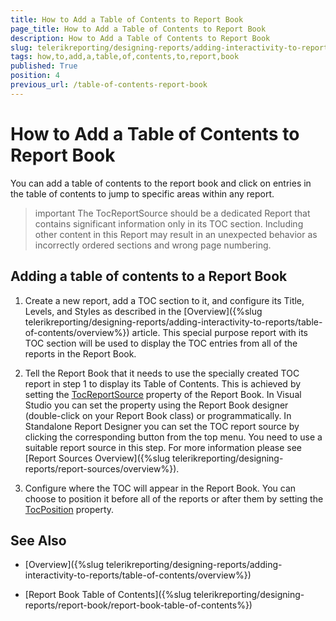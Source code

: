 ```yaml
---
title: How to Add a Table of Contents to Report Book
page_title: How to Add a Table of Contents to Report Book 
description: How to Add a Table of Contents to Report Book
slug: telerikreporting/designing-reports/adding-interactivity-to-reports/table-of-contents/how-to-add-a-table-of-contents-to-report-book
tags: how,to,add,a,table,of,contents,to,report,book
published: True
position: 4
previous_url: /table-of-contents-report-book
---
```


# How to Add a Table of Contents to Report Book

You can add a table of contents to the report book and click on entries in the table of contents to jump to specific areas within any report.

>important The TocReportSource should be a dedicated Report that contains significant information only in its TOC section. Including other content in this Report may result in an unexpected behavior as incorrectly ordered sections and wrong page numbering.

## Adding a table of contents to a Report Book

1. Create a new report, add a TOC section to it, and configure its Title, Levels, and Styles as described in the [Overview]({%slug telerikreporting/designing-reports/adding-interactivity-to-reports/table-of-contents/overview%}) article. This special purpose report with its TOC section will be used to display the TOC entries from all of the reports in the Report Book. 

1. Tell the Report Book that it needs to use the specially created TOC report in step 1 to display its Table of Contents. This is achieved by setting the [TocReportSource](/reporting/api/Telerik.Reporting.ReportBook#Telerik_Reporting_ReportBook_TocReportSource) property of the Report Book. In Visual Studio you can set the property using the Report Book designer (double-click on your Report Book class) or programmatically. In Standalone Report Designer you can set the TOC report source by clicking the corresponding button from the top menu. You need to use a suitable report source in this step. For more information please see [Report Sources Overview]({%slug telerikreporting/designing-reports/report-sources/overview%}). 

1. Configure where the TOC will appear in the Report Book. You can choose to position it before all of the reports or after them by setting the [TocPosition](/reporting/api/Telerik.Reporting.ReportBook#Telerik_Reporting_ReportBook_TocPosition) property. 

## See Also

 * [Overview]({%slug telerikreporting/designing-reports/adding-interactivity-to-reports/table-of-contents/overview%})

 * [Report Book Table of Contents]({%slug telerikreporting/designing-reports/report-book/report-book-table-of-contents%})
